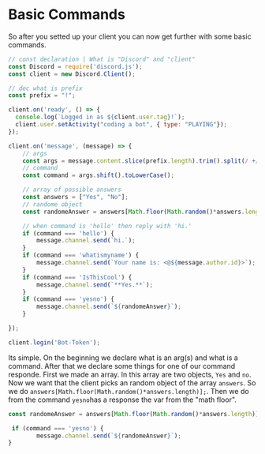 # Basic Commands

So after you setted up your client you can now get further with some basic commands.

```javascript
// const declaration | What is "Discord" and "client"
const Discord = require('discord.js');
const client = new Discord.Client();

// dec what is prefix
const prefix = "!";

client.on('ready', () => {
  console.log(`Logged in as ${client.user.tag}!`);
  client.user.setActivity("coding a bot", { type: "PLAYING"});
});

client.on('message', (message) => {
    // args
	const args = message.content.slice(prefix.length).trim().split(/ +/);
    // command
	const command = args.shift().toLowerCase();

    // array of possible answers
    const answers = ["Yes", "No"];
    // randome object
    const randomeAnswer = answers[Math.floor(Math.random()*answers.length)];

    // when command is 'hello' then reply with 'hi.'
	if (command === 'hello') {
		message.channel.send(`hi.`);
	}
    if (command === 'whatismyname') {
		message.channel.send(`Your name is: <@${message.author.id}>`);
	}
    if (command === 'IsThisCool') {
		message.channel.send(`**Yes.**`);
	}
    if (command === 'yesno') {
		message.channel.send(`${randomeAnswer}`);
	}

});

client.login('Bot-Token');
```

Its simple. On the beginning we declare what is an arg(s) and what is a command. 
After that we declare some things for one of our command responde. First we made an array. In this array are two objects, `Yes` and `no`. Now we want that the client picks an random object of the array `answers`. So we do `answers[Math.floor(Math.random()*answers.length)];`. Then we do from the command `yesno`has a response the var from the "math floor".

```js
const randomeAnswer = answers[Math.floor(Math.random()*answers.length)];

 if (command === 'yesno') {
		message.channel.send(`${randomeAnswer}`);
}
 ```
